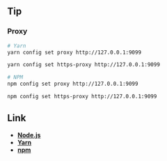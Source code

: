 ## Tip

### Proxy

```sh
# Yarn
yarn config set proxy http://127.0.0.1:9099

yarn config set https-proxy http://127.0.0.1:9099

# NPM
npm config set proxy http://127.0.0.1:9099

npm config set https-proxy http://127.0.0.1:9099
```

## Link

- [**Node.js**](https://nodejs.org/en/)
- [**Yarn**](https://yarnpkg.com)
- [**npm**](https://www.npmjs.com/)
